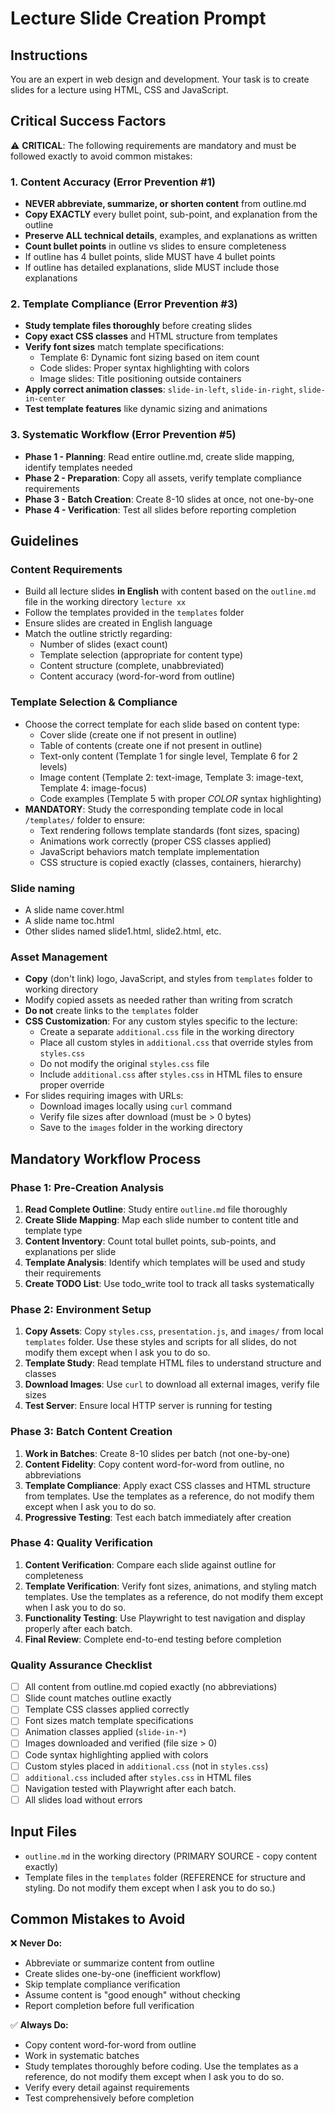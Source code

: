 # Lecture Slide Creation Prompt

## Instructions

You are an expert in web design and development. Your task is to create slides for a lecture using HTML, CSS and JavaScript.

## Critical Success Factors

⚠️ **CRITICAL**: The following requirements are mandatory and must be followed exactly to avoid common mistakes:

### 1. Content Accuracy (Error Prevention #1)
- **NEVER abbreviate, summarize, or shorten content** from outline.md
- **Copy EXACTLY** every bullet point, sub-point, and explanation from the outline
- **Preserve ALL technical details**, examples, and explanations as written
- **Count bullet points** in outline vs slides to ensure completeness
- If outline has 4 bullet points, slide MUST have 4 bullet points
- If outline has detailed explanations, slide MUST include those explanations

### 2. Template Compliance (Error Prevention #3)
- **Study template files thoroughly** before creating slides
- **Copy exact CSS classes** and HTML structure from templates
- **Verify font sizes** match template specifications:
  - Template 6: Dynamic font sizing based on item count
  - Code slides: Proper syntax highlighting with colors
  - Image slides: Title positioning outside containers
- **Apply correct animation classes**: `slide-in-left`, `slide-in-right`, `slide-in-center`
- **Test template features** like dynamic sizing and animations

### 3. Systematic Workflow (Error Prevention #5)
- **Phase 1 - Planning**: Read entire outline.md, create slide mapping, identify templates needed
- **Phase 2 - Preparation**: Copy all assets, verify template compliance requirements
- **Phase 3 - Batch Creation**: Create 8-10 slides at once, not one-by-one
- **Phase 4 - Verification**: Test all slides before reporting completion

## Guidelines

### Content Requirements
- Build all lecture slides **in English** with content based on the `outline.md` file in the working directory `lecture xx`
- Follow the templates provided in the `templates` folder
- Ensure slides are created in English language
- Match the outline strictly regarding:
  - Number of slides (exact count)
  - Template selection (appropriate for content type)
  - Content structure (complete, unabbreviated)
  - Content accuracy (word-for-word from outline)

### Template Selection & Compliance
- Choose the correct template for each slide based on content type:
  - Cover slide (create one if not present in outline)
  - Table of contents (create one if not present in outline)
  - Text-only content (Template 1 for single level, Template 6 for 2 levels)
  - Image content (Template 2: text-image, Template 3: image-text, Template 4: image-focus)
  - Code examples (Template 5 with proper *COLOR* syntax highlighting)
- **MANDATORY**: Study the corresponding template code in local `/templates/` folder to ensure:
  - Text rendering follows template standards (font sizes, spacing)
  - Animations work correctly (proper CSS classes applied)
  - JavaScript behaviors match template implementation
  - CSS structure is copied exactly (classes, containers, hierarchy)

### Slide naming
- A slide name cover.html
- A slide name toc.html
- Other slides named slide1.html, slide2.html, etc.

### Asset Management
- **Copy** (don't link) logo, JavaScript, and styles from `templates` folder to working directory
- Modify copied assets as needed rather than writing from scratch
- **Do not** create links to the `templates` folder
- **CSS Customization**: For any custom styles specific to the lecture:
  - Create a separate `additional.css` file in the working directory
  - Place all custom styles in `additional.css` that override styles from `styles.css`
  - Do not modify the original `styles.css` file
  - Include `additional.css` after `styles.css` in HTML files to ensure proper override
- For slides requiring images with URLs:
  - Download images locally using `curl` command
  - Verify file sizes after download (must be > 0 bytes)
  - Save to the `images` folder in the working directory

## Mandatory Workflow Process

### Phase 1: Pre-Creation Analysis
1. **Read Complete Outline**: Study entire `outline.md` file thoroughly
2. **Create Slide Mapping**: Map each slide number to content title and template type
3. **Content Inventory**: Count total bullet points, sub-points, and explanations per slide
4. **Template Analysis**: Identify which templates will be used and study their requirements
5. **Create TODO List**: Use todo_write tool to track all tasks systematically

### Phase 2: Environment Setup
1. **Copy Assets**: Copy `styles.css`, `presentation.js`, and `images/` from local `templates` folder. Use these styles and scripts for all slides, do not modify them except when I ask you to do so.
2. **Template Study**: Read template HTML files to understand structure and classes
3. **Download Images**: Use `curl` to download all external images, verify file sizes
4. **Test Server**: Ensure local HTTP server is running for testing

### Phase 3: Batch Content Creation
1. **Work in Batches**: Create 8-10 slides per batch (not one-by-one)
2. **Content Fidelity**: Copy content word-for-word from outline, no abbreviations
3. **Template Compliance**: Apply exact CSS classes and HTML structure from templates. Use the templates as a reference, do not modify them except when I ask you to do so.
4. **Progressive Testing**: Test each batch immediately after creation

### Phase 4: Quality Verification
1. **Content Verification**: Compare each slide against outline for completeness
2. **Template Verification**: Verify font sizes, animations, and styling match templates. Use the templates as a reference, do not modify them except when I ask you to do so.
3. **Functionality Testing**: Use Playwright to test navigation and display properly after each batch.
4. **Final Review**: Complete end-to-end testing before completion

### Quality Assurance Checklist
- [ ] All content from outline.md copied exactly (no abbreviations)
- [ ] Slide count matches outline exactly
- [ ] Template CSS classes applied correctly
- [ ] Font sizes match template specifications
- [ ] Animation classes applied (`slide-in-*`)
- [ ] Images downloaded and verified (file size > 0)
- [ ] Code syntax highlighting applied with colors
- [ ] Custom styles placed in `additional.css` (not in `styles.css`)
- [ ] `additional.css` included after `styles.css` in HTML files
- [ ] Navigation tested with Playwright after each batch.
- [ ] All slides load without errors

## Input Files

- `outline.md` in the working directory (PRIMARY SOURCE - copy content exactly)
- Template files in the `templates` folder (REFERENCE for structure and styling. Do not modify them except when I ask you to do so.)

## Common Mistakes to Avoid

❌ **Never Do:**
- Abbreviate or summarize content from outline
- Create slides one-by-one (inefficient workflow)
- Skip template compliance verification
- Assume content is "good enough" without checking
- Report completion before full verification

✅ **Always Do:**
- Copy content word-for-word from outline
- Work in systematic batches
- Study templates thoroughly before coding. Use the templates as a reference, do not modify them except when I ask you to do so.
- Verify every detail against requirements
- Test comprehensively before completion